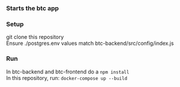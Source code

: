 ### Starts the btc app

### Setup
git clone this repository  
Ensure ./postgres.env values match btc-backend/src/config/index.js  

### Run
In btc-backend and btc-frontend do a `npm install`  
In this repository, run: `docker-compose up --build`  
